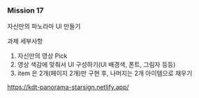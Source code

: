 ### Mission 17
자신만의 파노라마 UI 만들기

과제 세부사항
1. 자신만의 영상 Pick
2. 영상 색감에 맞춰서 UI 구성하기(UI 배경색, 폰트, 그림자 등등)
3. item 은 2개(페이지 2개)만 구현 후, 나머지는 2개 아이템으로 채우기

https://kdt-panorama-starsign.netlify.app/
